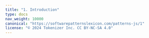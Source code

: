 ```yaml
---
title: "1. Introduction"
type: docs
nav_weight: 10000
canonical: "https://softwarepatternslexicon.com/patterns-js/1"
license: "© 2024 Tokenizer Inc. CC BY-NC-SA 4.0"
---
```

